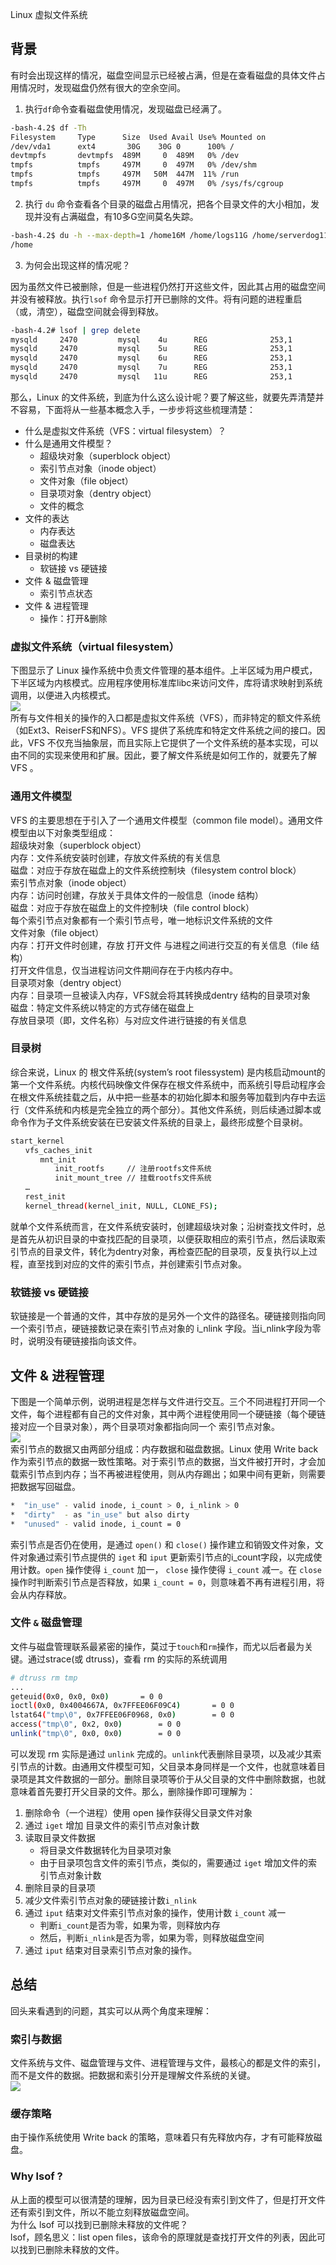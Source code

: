Linux 虚拟文件系统
<a name="Zxgqu"></a>
## 背景
有时会出现这样的情况，磁盘空间显示已经被占满，但是在查看磁盘的具体文件占用情况时，发现磁盘仍然有很大的空余空间。

1. 执行`df`命令查看磁盘使用情况，发现磁盘已经满了。
```bash
-bash-4.2$ df -Th
Filesystem     Type      Size  Used Avail Use% Mounted on
/dev/vda1      ext4       30G    30G 0      100% /
devtmpfs       devtmpfs  489M     0  489M   0% /dev
tmpfs          tmpfs     497M     0  497M   0% /dev/shm
tmpfs          tmpfs     497M   50M  447M  11% /run
tmpfs          tmpfs     497M     0  497M   0% /sys/fs/cgroup
```

2. 执行 `du` 命令查看各个目录的磁盘占用情况，把各个目录文件的大小相加，发现并没有占满磁盘，有10多G空间莫名失踪。
```bash
-bash-4.2$ du -h --max-depth=1 /home16M /home/logs11G /home/serverdog11G 
/home
```

3. 为何会出现这样的情况呢？

因为虽然文件已被删除，但是一些进程仍然打开这些文件，因此其占用的磁盘空间并没有被释放。执行`lsof` 命令显示打开已删除的文件。将有问题的进程重启（或，清空），磁盘空间就会得到释放。
```bash
-bash-4.2# lsof | grep delete
mysqld     2470         mysql    4u      REG              253,1           0     523577 /var/tmp/ibfTeQFn (deleted)
mysqld     2470         mysql    5u      REG              253,1           0     523579 /var/tmp/ibaHcIdW (deleted)
mysqld     2470         mysql    6u      REG              253,1           0     523581 /var/tmp/ibLjiALu (deleted)
mysqld     2470         mysql    7u      REG              253,1           0     523585 /var/tmp/ibCFnzTB (deleted)
mysqld     2470         mysql   11u      REG              253,1           0     523587 /var/tmp/ibCjuqva (deleted)
```
那么，Linux 的文件系统，到底为什么这么设计呢？要了解这些，就要先弄清楚并不容易，下面将从一些基本概念入手，一步步将这些梳理清楚：

- 什么是虚拟文件系统（VFS：virtual filesystem）？
- 什么是通用文件模型？
   - 超级块对象（superblock object）
   - 索引节点对象（inode object）
   - 文件对象（file object）
   - 目录项对象（dentry object）
   - 文件的概念
- 文件的表达
   - 内存表达
   - 磁盘表达
- 目录树的构建
   - 软链接 vs 硬链接
- 文件 & 磁盘管理
   - 索引节点状态
- 文件 & 进程管理
   - 操作：打开&删除
<a name="jMD6j"></a>
### 虚拟文件系统（virtual filesystem）
下图显示了 Linux 操作系统中负责文件管理的基本组件。上半区域为用户模式，下半区域为内核模式。应用程序使用标准库libc来访问文件，库将请求映射到系统调用，以便进入内核模式。<br />![](https://cdn.nlark.com/yuque/0/2022/webp/396745/1643070605304-ec215302-4197-4e58-a63b-335d93507f41.webp#clientId=u4b47aa4f-a86e-4&from=paste&id=u11c72b38&originHeight=159&originWidth=485&originalType=url&ratio=1&rotation=0&showTitle=false&status=done&style=shadow&taskId=uef6b4cec-4501-4f96-8d77-7e5cb1fa6ef&title=)<br />所有与文件相关的操作的入口都是虚拟文件系统（VFS），而非特定的额文件系统（如Ext3、ReiserFS和NFS）。VFS 提供了系统库和特定文件系统之间的接口。因此，VFS 不仅充当抽象层，而且实际上它提供了一个文件系统的基本实现，可以由不同的实现来使用和扩展。因此，要了解文件系统是如何工作的，就要先了解VFS 。
<a name="tcmyd"></a>
### 通用文件模型
VFS 的主要思想在于引入了一个通用文件模型（common file model）。通用文件模型由以下对象类型组成：<br />超级块对象（superblock object）<br />内存：文件系统安装时创建，存放文件系统的有关信息<br />磁盘：对应于存放在磁盘上的文件系统控制块（filesystem control block）<br />索引节点对象（inode object）<br />内存：访问时创建，存放关于具体文件的一般信息（inode 结构）<br />磁盘：对应于存放在磁盘上的文件控制块（file control block）<br />每个索引节点对象都有一个索引节点号，唯一地标识文件系统的文件<br />文件对象（file object）<br />内存：打开文件时创建，存放 打开文件 与进程之间进行交互的有关信息（file 结构）<br />打开文件信息，仅当进程访问文件期间存在于内核内存中。<br />目录项对象（dentry object）<br />内存：目录项一旦被读入内存，VFS就会将其转换成dentry 结构的目录项对象<br />磁盘：特定文件系统以特定的方式存储在磁盘上<br />存放目录项（即，文件名称）与对应文件进行链接的有关信息
<a name="Vk9HA"></a>
### 目录树
综合来说，Linux 的 根文件系统(system’s root filessystem) 是内核启动mount的第一个文件系统。内核代码映像文件保存在根文件系统中，而系统引导启动程序会在根文件系统挂载之后，从中把一些基本的初始化脚本和服务等加载到内存中去运行（文件系统和内核是完全独立的两个部分）。其他文件系统，则后续通过脚本或命令作为子文件系统安装在已安装文件系统的目录上，最终形成整个目录树。
```bash
start_kernel 
　　vfs_caches_init 
　　　　mnt_init 
　　　　　　init_rootfs     // 注册rootfs文件系统
　　　　　　init_mount_tree // 挂载rootfs文件系统 
　　… 
　　rest_init 
　　kernel_thread(kernel_init, NULL, CLONE_FS);
```
就单个文件系统而言，在文件系统安装时，创建超级块对象；沿树查找文件时，总是首先从初识目录的中查找匹配的目录项，以便获取相应的索引节点，然后读取索引节点的目录文件，转化为dentry对象，再检查匹配的目录项，反复执行以上过程，直至找到对应的文件的索引节点，并创建索引节点对象。
<a name="MhbuE"></a>
### 软链接 vs 硬链接
软链接是一个普通的文件，其中存放的是另外一个文件的路径名。硬链接则指向同一个索引节点，硬链接数记录在索引节点对象的 i_nlink 字段。当i_nlink字段为零时，说明没有硬链接指向该文件。
<a name="cmbcp"></a>
## 文件 & 进程管理
下图是一个简单示例，说明进程是怎样与文件进行交互。三个不同进程打开同一个文件，每个进程都有自己的文件对象，其中两个进程使用同一个硬链接（每个硬链接对应一个目录对象），两个目录项对象都指向同一个 索引节点对象。<br />![](https://cdn.nlark.com/yuque/0/2022/webp/396745/1643070605315-0257b6fa-f5e1-44f5-9862-251c907a9284.webp#clientId=u4b47aa4f-a86e-4&from=paste&id=u5e97ef6d&originHeight=434&originWidth=742&originalType=url&ratio=1&rotation=0&showTitle=false&status=done&style=shadow&taskId=u5504d681-358e-487e-83f2-c8e95f2ba43&title=)<br />索引节点的数据又由两部分组成：内存数据和磁盘数据。Linux 使用 Write back 作为索引节点的数据一致性策略。对于索引节点的数据，当文件被打开时，才会加载索引节点到内存；当不再被进程使用，则从内存踢出；如果中间有更新，则需要把数据写回磁盘。
```bash
*  "in_use" - valid inode, i_count > 0, i_nlink > 0
*  "dirty"  - as "in_use" but also dirty
*  "unused" - valid inode, i_count = 0
```
索引节点是否仍在使用，是通过 `open()` 和 `close()` 操作建立和销毁文件对象，文件对象通过索引节点提供的 `iget` 和 `iput` 更新索引节点的i_count字段，以完成使用计数。`open` 操作使得 `i_count` 加一， `close` 操作使得 `i_count` 减一。在 `close` 操作时判断索引节点是否释放，如果 `i_count = 0`，则意味着不再有进程引用，将会从内存释放。
<a name="fxyX4"></a>
### 文件 `&` 磁盘管理
文件与磁盘管理联系最紧密的操作，莫过于`touch`和`rm`操作，而尤以后者最为关键。通过strace(或 dtruss)，查看 rm 的实际的系统调用
```bash
# dtruss rm tmp
...
geteuid(0x0, 0x0, 0x0)       = 0 0
ioctl(0x0, 0x4004667A, 0x7FFEE06F09C4)       = 0 0
lstat64("tmp\0", 0x7FFEE06F0968, 0x0)        = 0 0
access("tmp\0", 0x2, 0x0)        = 0 0
unlink("tmp\0", 0x0, 0x0)        = 0 0
```
可以发现 rm 实际是通过 `unlink` 完成的。`unlink`代表删除目录项，以及减少其索引节点的计数。由通用文件模型可知，父目录本身同样是一个文件，也就意味着目录项是其文件数据的一部分。删除目录项等价于从父目录的文件中删除数据，也就意味着首先要打开父目录的文件。那么，删除操作即可理解为：

1. 删除命令（一个进程）使用 open 操作获得父目录文件对象
2. 通过 `iget` 增加 目录文件的索引节点对象计数
3. 读取目录文件数据
   - 将目录文件数据转化为目录项对象
   - 由于目录项包含文件的索引节点，类似的，需要通过 `iget` 增加文件的索引节点对象计数
4. 删除目录的目录项
5. 减少文件索引节点对象的硬链接计数`i_nlink`
6. 通过 `iput` 结束对文件索引节点对象的操作，使用计数 `i_count` 减一
   - 判断`i_count`是否为零，如果为零，则释放内存
   - 然后，判断`i_nlink`是否为零，如果为零，则释放磁盘空间
7. 通过 `iput` 结束对目录索引节点对象的操作。
<a name="JYXAm"></a>
## 总结
回头来看遇到的问题，其实可以从两个角度来理解：
<a name="SnYly"></a>
### 索引与数据
文件系统与文件、磁盘管理与文件、进程管理与文件，最核心的都是文件的索引，而不是文件的数据。把数据和索引分开是理解文件系统的关键。<br />![](https://cdn.nlark.com/yuque/0/2022/webp/396745/1643070605208-8ccc1bfd-1e9a-43d1-aeb9-4cdc15128f7d.webp#clientId=u4b47aa4f-a86e-4&from=paste&id=u59c688dc&originHeight=291&originWidth=369&originalType=url&ratio=1&rotation=0&showTitle=false&status=done&style=shadow&taskId=u9714f92a-30bb-4249-b3cb-e678aa6eb3f&title=)
<a name="pDfsv"></a>
### 缓存策略
由于操作系统使用 Write back 的策略，意味着只有先释放内存，才有可能释放磁盘。
<a name="lUYOy"></a>
### Why lsof ?
从上面的模型可以很清楚的理解，因为目录已经没有索引到文件了，但是打开文件还有索引到文件，所以不能立刻释放磁盘空间。<br />为什么 lsof 可以找到已删除未释放的文件呢？<br />lsof，顾名思义：list open files，该命令的原理就是查找打开文件的列表，因此可以找到已删除未释放的文件。
